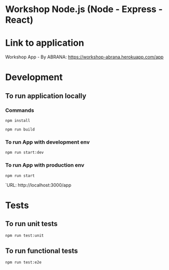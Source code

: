 # Workshop Node.js (Node - Express - React)


# Link to application

Workshop App - By ABRANA: https://workshop-abrana.herokuapp.com/app



# Development



## To run application locally

### Commands
`npm install`

`npm run build`

### To run App with development env
`npm run start:dev`


### To run App with production env
`npm run start`

`URL: http://localhost:3000/app

# Tests

## To run unit tests
`npm run test:unit`

## To run functional tests
`npm run test:e2e`
